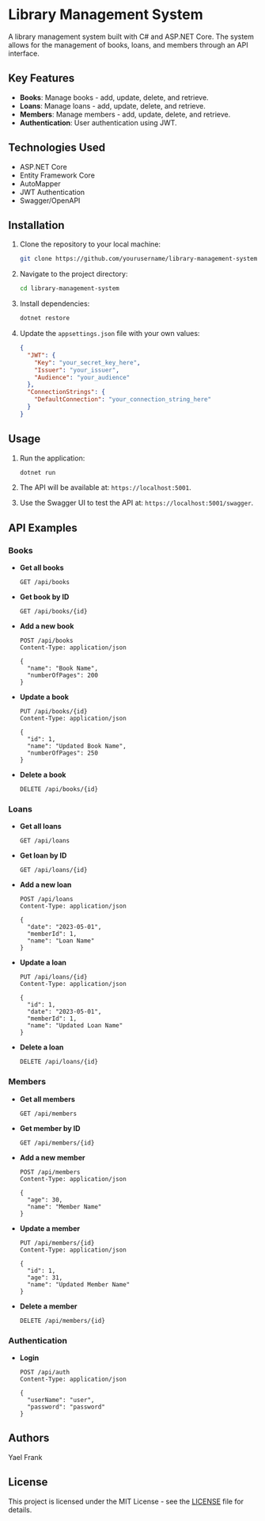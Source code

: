 # Library Management System

A library management system built with C# and ASP.NET Core. The system allows for the management of books, loans, and members through an API interface.

## Key Features

- **Books**: Manage books - add, update, delete, and retrieve.
- **Loans**: Manage loans - add, update, delete, and retrieve.
- **Members**: Manage members - add, update, delete, and retrieve.
- **Authentication**: User authentication using JWT.

## Technologies Used

- ASP.NET Core
- Entity Framework Core
- AutoMapper
- JWT Authentication
- Swagger/OpenAPI

## Installation

1. Clone the repository to your local machine:

    ```sh
    git clone https://github.com/yourusername/library-management-system.git
    ```

2. Navigate to the project directory:

    ```sh
    cd library-management-system
    ```

3. Install dependencies:

    ```sh
    dotnet restore
    ```

4. Update the `appsettings.json` file with your own values:

    ```json
    {
      "JWT": {
        "Key": "your_secret_key_here",
        "Issuer": "your_issuer",
        "Audience": "your_audience"
      },
      "ConnectionStrings": {
        "DefaultConnection": "your_connection_string_here"
      }
    }
    ```

## Usage

1. Run the application:

    ```sh
    dotnet run
    ```

2. The API will be available at: `https://localhost:5001`.

3. Use the Swagger UI to test the API at: `https://localhost:5001/swagger`.

## API Examples

### Books

- **Get all books**

    ```http
    GET /api/books
    ```

- **Get book by ID**

    ```http
    GET /api/books/{id}
    ```

- **Add a new book**

    ```http
    POST /api/books
    Content-Type: application/json

    {
      "name": "Book Name",
      "numberOfPages": 200
    }
    ```

- **Update a book**

    ```http
    PUT /api/books/{id}
    Content-Type: application/json

    {
      "id": 1,
      "name": "Updated Book Name",
      "numberOfPages": 250
    }
    ```

- **Delete a book**

    ```http
    DELETE /api/books/{id}
    ```

### Loans

- **Get all loans**

    ```http
    GET /api/loans
    ```

- **Get loan by ID**

    ```http
    GET /api/loans/{id}
    ```

- **Add a new loan**

    ```http
    POST /api/loans
    Content-Type: application/json

    {
      "date": "2023-05-01",
      "memberId": 1,
      "name": "Loan Name"
    }
    ```

- **Update a loan**

    ```http
    PUT /api/loans/{id}
    Content-Type: application/json

    {
      "id": 1,
      "date": "2023-05-01",
      "memberId": 1,
      "name": "Updated Loan Name"
    }
    ```

- **Delete a loan**

    ```http
    DELETE /api/loans/{id}
    ```

### Members

- **Get all members**

    ```http
    GET /api/members
    ```

- **Get member by ID**

    ```http
    GET /api/members/{id}
    ```

- **Add a new member**

    ```http
    POST /api/members
    Content-Type: application/json

    {
      "age": 30,
      "name": "Member Name"
    }
    ```

- **Update a member**

    ```http
    PUT /api/members/{id}
    Content-Type: application/json

    {
      "id": 1,
      "age": 31,
      "name": "Updated Member Name"
    }
    ```

- **Delete a member**

    ```http
    DELETE /api/members/{id}
    ```

### Authentication

- **Login**

    ```http
    POST /api/auth
    Content-Type: application/json

    {
      "userName": "user",
      "password": "password"
    }
    ```

## Authors

Yael Frank

## License

This project is licensed under the MIT License - see the [LICENSE](LICENSE) file for details.

